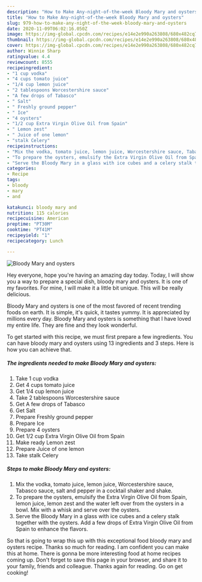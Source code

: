 ```yaml
---
description: "How to Make Any-night-of-the-week Bloody Mary and oysters"
title: "How to Make Any-night-of-the-week Bloody Mary and oysters"
slug: 979-how-to-make-any-night-of-the-week-bloody-mary-and-oysters
date: 2020-11-09T06:02:16.050Z
image: https://img-global.cpcdn.com/recipes/e14e2e990a263808/680x482cq70/bloody-mary-and-oysters-recipe-main-photo.jpg
thumbnail: https://img-global.cpcdn.com/recipes/e14e2e990a263808/680x482cq70/bloody-mary-and-oysters-recipe-main-photo.jpg
cover: https://img-global.cpcdn.com/recipes/e14e2e990a263808/680x482cq70/bloody-mary-and-oysters-recipe-main-photo.jpg
author: Winnie Sharp
ratingvalue: 4.4
reviewcount: 8555
recipeingredient:
- "1 cup vodka"
- "4 cups tomato juice"
- "1/4 cup lemon juice"
- "2 tablespoons Worcestershire sauce"
- "A few drops of Tabasco"
- " Salt"
- " Freshly ground pepper"
- " Ice"
- "4 oysters"
- "1/2 cup Extra Virgin Olive Oil from Spain"
- " Lemon zest"
- " Juice of one lemon"
- "stalk Celery"
recipeinstructions:
- "Mix the vodka, tomato juice, lemon juice, Worcestershire sauce, Tabasco sauce, salt and pepper in a cocktail shaker and shake."
- "To prepare the oysters, emulsify the Extra Virgin Olive Oil from Spain, lemon juice, lemon zest and the water left over from the oysters in a bowl. Mix with a whisk and serve over the oysters."
- "Serve the Bloody Mary in a glass with ice cubes and a celery stalk together with the oysters. Add a few drops of Extra Virgin Olive Oil from Spain to enhance the flavors."
categories:
- Recipe
tags:
- bloody
- mary
- and

katakunci: bloody mary and 
nutrition: 115 calories
recipecuisine: American
preptime: "PT30M"
cooktime: "PT41M"
recipeyield: "1"
recipecategory: Lunch

---
```



![Bloody Mary and oysters](https://img-global.cpcdn.com/recipes/e14e2e990a263808/680x482cq70/bloody-mary-and-oysters-recipe-main-photo.jpg)

Hey everyone, hope you're having an amazing day today. Today, I will show you a way to prepare a special dish, bloody mary and oysters. It is one of my favorites. For mine, I will make it a little bit unique. This will be really delicious.



Bloody Mary and oysters is one of the most favored of recent trending foods on earth. It is simple, it's quick, it tastes yummy. It is appreciated by millions every day. Bloody Mary and oysters is something that I have loved my entire life. They are fine and they look wonderful.


To get started with this recipe, we must first prepare a few ingredients. You can have bloody mary and oysters using 13 ingredients and 3 steps. Here is how you can achieve that.

<!--inarticleads1-->

##### The ingredients needed to make Bloody Mary and oysters:

1. Take 1 cup vodka
1. Get 4 cups tomato juice
1. Get 1/4 cup lemon juice
1. Take 2 tablespoons Worcestershire sauce
1. Get A few drops of Tabasco
1. Get  Salt
1. Prepare  Freshly ground pepper
1. Prepare  Ice
1. Prepare 4 oysters
1. Get 1/2 cup Extra Virgin Olive Oil from Spain
1. Make ready  Lemon zest
1. Prepare  Juice of one lemon
1. Take stalk Celery




<!--inarticleads2-->

##### Steps to make Bloody Mary and oysters:

1. Mix the vodka, tomato juice, lemon juice, Worcestershire sauce, Tabasco sauce, salt and pepper in a cocktail shaker and shake.
1. To prepare the oysters, emulsify the Extra Virgin Olive Oil from Spain, lemon juice, lemon zest and the water left over from the oysters in a bowl. Mix with a whisk and serve over the oysters.
1. Serve the Bloody Mary in a glass with ice cubes and a celery stalk together with the oysters. Add a few drops of Extra Virgin Olive Oil from Spain to enhance the flavors.




So that is going to wrap this up with this exceptional food bloody mary and oysters recipe. Thanks so much for reading. I am confident you can make this at home. There is gonna be more interesting food at home recipes coming up. Don't forget to save this page in your browser, and share it to your family, friends and colleague. Thanks again for reading. Go on get cooking!
